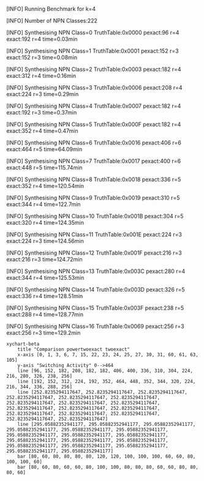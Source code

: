 [INFO] Running Benchmark for k=4

[INFO] Number of NPN Classes:222

[INFO] Synthesising NPN Class=0 TruthTable:0x0000 pexact:96 r=4 exact:192 r=4 time=0.03min 

[INFO] Synthesising NPN Class=1 TruthTable:0x0001 pexact:152 r=3 exact:152 r=3 time=0.08min 

[INFO] Synthesising NPN Class=2 TruthTable:0x0003 pexact:182 r=4 exact:312 r=4 time=0.16min 

[INFO] Synthesising NPN Class=3 TruthTable:0x0006 pexact:208 r=4 exact:224 r=3 time=0.29min 

[INFO] Synthesising NPN Class=4 TruthTable:0x0007 pexact:182 r=4 exact:192 r=3 time=0.37min 

[INFO] Synthesising NPN Class=5 TruthTable:0x000F pexact:182 r=4 exact:352 r=4 time=0.47min 

[INFO] Synthesising NPN Class=6 TruthTable:0x0016 pexact:406 r=6 exact:464 r=5 time=64.09min 

[INFO] Synthesising NPN Class=7 TruthTable:0x0017 pexact:400 r=6 exact:448 r=5 time=115.74min 

[INFO] Synthesising NPN Class=8 TruthTable:0x0018 pexact:336 r=5 exact:352 r=4 time=120.54min 

[INFO] Synthesising NPN Class=9 TruthTable:0x0019 pexact:310 r=5 exact:344 r=4 time=122.7min 

[INFO] Synthesising NPN Class=10 TruthTable:0x001B pexact:304 r=5 exact:320 r=4 time=124.35min 

[INFO] Synthesising NPN Class=11 TruthTable:0x001E pexact:224 r=3 exact:224 r=3 time=124.56min 

[INFO] Synthesising NPN Class=12 TruthTable:0x001F pexact:216 r=3 exact:216 r=3 time=124.72min 

[INFO] Synthesising NPN Class=13 TruthTable:0x003C pexact:280 r=4 exact:344 r=4 time=125.53min 

[INFO] Synthesising NPN Class=14 TruthTable:0x003D pexact:326 r=5 exact:336 r=4 time=128.51min 

[INFO] Synthesising NPN Class=15 TruthTable:0x003F pexact:238 r=5 exact:288 r=4 time=128.77min 

[INFO] Synthesising NPN Class=16 TruthTable:0x0069 pexact:256 r=3 exact:256 r=3 time=129.2min 

```mermaid
xychart-beta
    title "Comparison powertwoexact twoexact"
    x-axis [0, 1, 3, 6, 7, 15, 22, 23, 24, 25, 27, 30, 31, 60, 61, 63, 105]
    y-axis "Switching Activity" 0-->464
    line [96, 152, 182, 208, 182, 182, 406, 400, 336, 310, 304, 224, 216, 280, 326, 238, 256]
    line [192, 152, 312, 224, 192, 352, 464, 448, 352, 344, 320, 224, 216, 344, 336, 288, 256]
    line [252.8235294117647, 252.8235294117647, 252.8235294117647, 252.8235294117647, 252.8235294117647, 252.8235294117647, 252.8235294117647, 252.8235294117647, 252.8235294117647, 252.8235294117647, 252.8235294117647, 252.8235294117647, 252.8235294117647, 252.8235294117647, 252.8235294117647, 252.8235294117647, 252.8235294117647]
    line [295.05882352941177, 295.05882352941177, 295.05882352941177, 295.05882352941177, 295.05882352941177, 295.05882352941177, 295.05882352941177, 295.05882352941177, 295.05882352941177, 295.05882352941177, 295.05882352941177, 295.05882352941177, 295.05882352941177, 295.05882352941177, 295.05882352941177, 295.05882352941177, 295.05882352941177]
    bar [80, 60, 80, 80, 80, 80, 120, 120, 100, 100, 100, 60, 60, 80, 100, 100, 60]
    bar [80, 60, 80, 60, 60, 80, 100, 100, 80, 80, 80, 60, 60, 80, 80, 80, 60]
```

